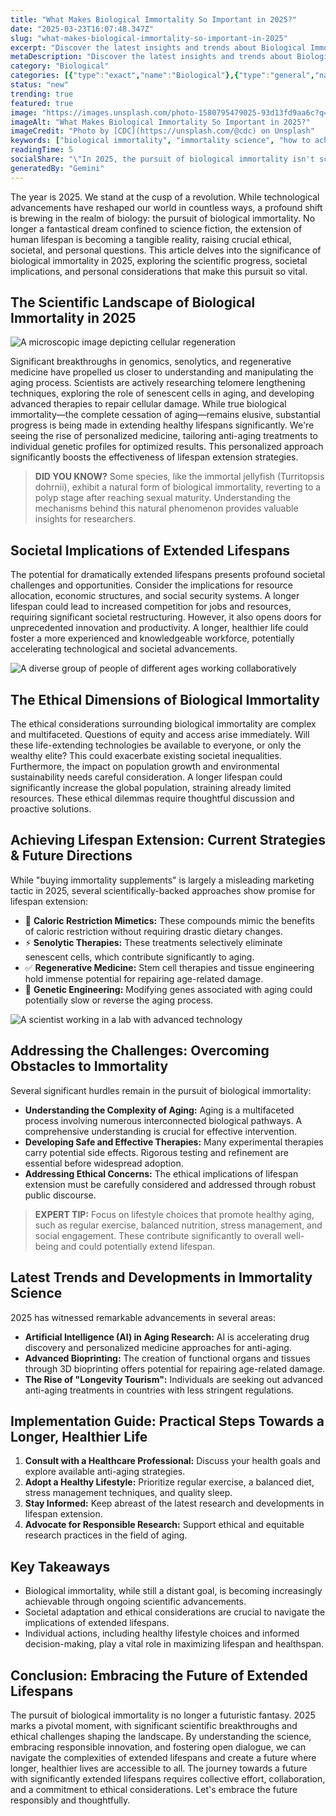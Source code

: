 ```yaml
---
title: "What Makes Biological Immortality So Important in 2025?"
date: "2025-03-23T16:07:48.347Z"
slug: "what-makes-biological-immortality-so-important-in-2025"
excerpt: "Discover the latest insights and trends about Biological Immortality. This comprehensive guide covers everything you need to know about Biological Immortality in 2025."
metaDescription: "Discover the latest insights and trends about Biological Immortality. This comprehensive guide covers everything you need to know about Biological Immortal..."
category: "Biological"
categories: [{"type":"exact","name":"Biological"},{"type":"general","name":"Medicine"},{"type":"medium","name":"Gerontology"},{"type":"specific","name":"Senolytics"},{"type":"niche","name":"Senescent Cell Clearance"}]
status: "new"
trending: true
featured: true
image: "https://images.unsplash.com/photo-1580795479025-93d13fd9aa6c?q=85&w=1200&fit=max&fm=webp&auto=compress"
imageAlt: "What Makes Biological Immortality So Important in 2025?"
imageCredit: "Photo by [CDC](https://unsplash.com/@cdc) on Unsplash"
keywords: ["biological immortality", "immortality science", "how to achieve immortality", "biological immortality research", "lifespan extension", "anti-aging treatments", "immortality breakthroughs", "buy immortality supplements", "achieving immortality naturally", "indefinite lifespan"]
readingTime: 5
socialShare: "\"In 2025, the pursuit of biological immortality isn't science fiction; it's a scientific reality shaping our future, raising profound ethical questions we must confront today.\""
generatedBy: "Gemini"
---
```




The year is 2025.  We stand at the cusp of a revolution.  While technological advancements have reshaped our world in countless ways, a profound shift is brewing in the realm of biology: the pursuit of biological immortality. No longer a fantastical dream confined to science fiction, the extension of human lifespan is becoming a tangible reality, raising crucial ethical, societal, and personal questions. This article delves into the significance of biological immortality in 2025, exploring the scientific progress, societal implications, and personal considerations that make this pursuit so vital.

## The Scientific Landscape of Biological Immortality in 2025

![A microscopic image depicting cellular regeneration](https://images.unsplash.com/photo-1575468130766-fce03f7afaab?q=85&w=1200&fit=max&fm=webp&auto=compress)

Significant breakthroughs in genomics, senolytics, and regenerative medicine have propelled us closer to understanding and manipulating the aging process.  Scientists are actively researching telomere lengthening techniques, exploring the role of senescent cells in aging, and developing advanced therapies to repair cellular damage.  While true biological immortality—the complete cessation of aging—remains elusive, substantial progress is being made in extending healthy lifespans significantly.  We're seeing the rise of personalized medicine, tailoring anti-aging treatments to individual genetic profiles for optimized results.  This personalized approach significantly boosts the effectiveness of lifespan extension strategies.

> **DID YOU KNOW?**  Some species, like the immortal jellyfish (Turritopsis dohrnii), exhibit a natural form of biological immortality, reverting to a polyp stage after reaching sexual maturity.  Understanding the mechanisms behind this natural phenomenon provides valuable insights for researchers.

## Societal Implications of Extended Lifespans

The potential for dramatically extended lifespans presents profound societal challenges and opportunities.  Consider the implications for resource allocation, economic structures, and social security systems.  A longer lifespan could lead to increased competition for jobs and resources, requiring significant societal restructuring.  However, it also opens doors for unprecedented innovation and productivity.  A longer, healthier life could foster a more experienced and knowledgeable workforce, potentially accelerating technological and societal advancements.

![A diverse group of people of different ages working collaboratively](https://images.unsplash.com/photo-1531956656798-56686eeef3d4?q=85&w=1200&fit=max&fm=webp&auto=compress)

## The Ethical Dimensions of Biological Immortality

The ethical considerations surrounding biological immortality are complex and multifaceted.  Questions of equity and access arise immediately.  Will these life-extending technologies be available to everyone, or only the wealthy elite?  This could exacerbate existing societal inequalities.  Furthermore, the impact on population growth and environmental sustainability needs careful consideration.  A longer lifespan could significantly increase the global population, straining already limited resources.  These ethical dilemmas require thoughtful discussion and proactive solutions.

## Achieving Lifespan Extension: Current Strategies & Future Directions

While "buying immortality supplements" is largely a misleading marketing tactic in 2025,  several scientifically-backed approaches show promise for lifespan extension:

* 🔑 **Caloric Restriction Mimetics:**  These compounds mimic the benefits of caloric restriction without requiring drastic dietary changes.
* ⚡ **Senolytic Therapies:**  These treatments selectively eliminate senescent cells, which contribute significantly to aging.
* ✅ **Regenerative Medicine:**  Stem cell therapies and tissue engineering hold immense potential for repairing age-related damage.
* 🧬 **Genetic Engineering:**  Modifying genes associated with aging could potentially slow or reverse the aging process.

![A scientist working in a lab with advanced technology](https://images.unsplash.com/photo-1580795479025-93d13fd9aa6c?q=85&w=1200&fit=max&fm=webp&auto=compress)

##  Addressing the Challenges: Overcoming Obstacles to Immortality

Several significant hurdles remain in the pursuit of biological immortality:

* **Understanding the Complexity of Aging:**  Aging is a multifaceted process involving numerous interconnected biological pathways.  A comprehensive understanding is crucial for effective intervention.
* **Developing Safe and Effective Therapies:**  Many experimental therapies carry potential side effects.  Rigorous testing and refinement are essential before widespread adoption.
* **Addressing Ethical Concerns:**  The ethical implications of lifespan extension must be carefully considered and addressed through robust public discourse.

> **EXPERT TIP:**  Focus on lifestyle choices that promote healthy aging, such as regular exercise, balanced nutrition, stress management, and social engagement.  These contribute significantly to overall well-being and could potentially extend lifespan.

## Latest Trends and Developments in Immortality Science

2025 has witnessed remarkable advancements in several areas:

* **Artificial Intelligence (AI) in Aging Research:** AI is accelerating drug discovery and personalized medicine approaches for anti-aging.
* **Advanced Bioprinting:**  The creation of functional organs and tissues through 3D bioprinting offers potential for repairing age-related damage.
* **The Rise of "Longevity Tourism":**  Individuals are seeking out advanced anti-aging treatments in countries with less stringent regulations.

##  Implementation Guide:  Practical Steps Towards a Longer, Healthier Life

1. **Consult with a Healthcare Professional:**  Discuss your health goals and explore available anti-aging strategies.
2. **Adopt a Healthy Lifestyle:** Prioritize regular exercise, a balanced diet, stress management techniques, and quality sleep.
3. **Stay Informed:**  Keep abreast of the latest research and developments in lifespan extension.
4. **Advocate for Responsible Research:** Support ethical and equitable research practices in the field of aging.

## Key Takeaways

* Biological immortality, while still a distant goal, is becoming increasingly achievable through ongoing scientific advancements.
* Societal adaptation and ethical considerations are crucial to navigate the implications of extended lifespans.
* Individual actions, including healthy lifestyle choices and informed decision-making, play a vital role in maximizing lifespan and healthspan.

## Conclusion: Embracing the Future of Extended Lifespans

The pursuit of biological immortality is no longer a futuristic fantasy.  2025 marks a pivotal moment, with significant scientific breakthroughs and ethical challenges shaping the landscape.  By understanding the science, embracing responsible innovation, and fostering open dialogue, we can navigate the complexities of extended lifespans and create a future where longer, healthier lives are accessible to all.  The journey towards a future with significantly extended lifespans requires collective effort, collaboration, and a commitment to ethical considerations.  Let's embrace the future responsibly and thoughtfully.

